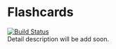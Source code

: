 # Flashcards
 [![Build Status](https://travis-ci.org/fargelus/flashcards.svg?branch=master)](https://travis-ci.org/fargelus/flashcards)  
Detail description will be add soon.
